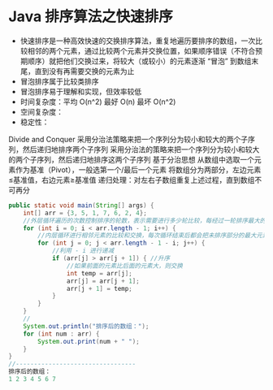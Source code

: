 # Java 排序算法之快速排序
- 快速排序是一种高效快速的交换排序算法，重复地遍历要排序的数组，一次比较相邻的两个元素，通过比较两个元素并交换位置，如果顺序错误（不符合预期顺序）就把他们交换过来，将较大（或较小）的元素逐渐 “冒泡” 到数组末尾，直到没有再需要交换的元素为止
- 冒泡排序属于比较类排序
- 冒泡排序易于理解和实现，但效率较低
- 时间复杂度：平均 O(n^2) 最好 O(n) 最坏 O(n^2)
- 空间复杂度：
- 稳定性：

Divide and Conquer
采用分治法策略来把一个序列分为较小和较大的两个子序列，然后递归地排序两个子序列
采用分治法的策略来把一个序列分为较小和较大的两个子序列，然后递归地排序这两个子序列
基于分治思想
从数组中选取一个元素作为基准（Pivot），一般选第一个/最后一个元素
将数组分为两部分，左边元素≤基准值，右边元素≥基准值
递归处理：对左右子数组重复上述过程，直到数组不可再分


```java
public static void main(String[] args) {
    int[] arr = {3, 5, 1, 7, 6, 2, 4};
    //外层循环遍历的次数控制排序的轮数，表示需要进行多少轮比较，每经过一轮排序最大的元素会逐渐 “冒泡” 到数组的末尾
    for (int i = 0; i < arr.length - 1; i++) {
        //内层循环进行相邻元素的比较和交换，每次循环结束后都会把未排序部分的最大元素移动到它的最终位置，后续的比较就不需要再包括这个元素，所以内层循环的比较范围会逐渐减小
        for (int j = 0; j < arr.length - 1 - i; j++) {
            //利用 - i 进行递减
            if (arr[j] > arr[j + 1]) { //升序
                //如果前面的元素比后面的元素大，则交换
                int temp = arr[j];
                arr[j] = arr[j + 1];
                arr[j + 1] = temp;
            }
        }
    }
    //
    System.out.println("排序后的数组：");
    for (int num : arr) {
        System.out.print(num + " ");
    }
}
//---------------------------------
排序后的数组：
1 2 3 4 5 6 7 
```